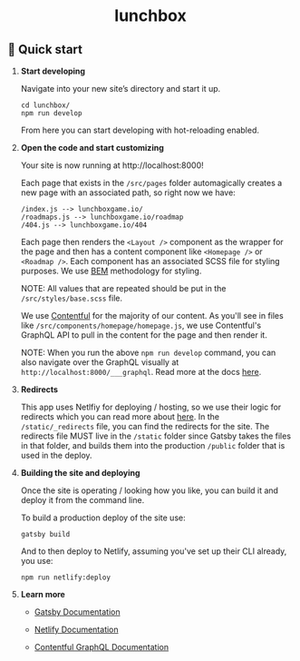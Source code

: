 <h1 align="center">
  lunchbox
</h1>

## 🚀 Quick start

1.  **Start developing**

    Navigate into your new site’s directory and start it up.

    ```shell
    cd lunchbox/
    npm run develop
    ```

    From here you can start developing with hot-reloading enabled.

2.  **Open the code and start customizing**

    Your site is now running at http://localhost:8000!

    Each page that exists in the `/src/pages` folder automagically creates a new page with an associated path, so right now we have:

    ```
    /index.js --> lunchboxgame.io/
    /roadmaps.js --> lunchboxgame.io/roadmap
    /404.js --> lunchboxgame.io/404
    ```

    Each page then renders the `<Layout />` component as the wrapper for the page and then has a content component like `<Homepage />` or `<Roadmap />`. Each component has an associated SCSS file for styling purposes. We use [BEM](https://css-tricks.com/bem-101/) methodology for styling.

    NOTE: All values that are repeated should be put in the `/src/styles/base.scss` file.

    We use [Contentful](https://www.contentful.com/) for the majority of our content. As you'll see in files like `/src/components/homepage/homepage.js`, we use Contentful's GraphQL API to pull in the content for the page and then render it.

    NOTE: When you run the above `npm run develop` command, you can also navigate over the GraphQL visually at `http://localhost:8000/___graphql`. Read more at the docs [here](https://www.gatsbyjs.com/docs/how-to/querying-data/running-queries-with-graphiql/).

3.  **Redirects**

    This app uses Netlfiy for deploying / hosting, so we use their logic for redirects which you can read more about [here](https://docs.netlify.com/routing/redirects/). In the `/static/_redirects` file, you can find the redirects for the site. The redirects file MUST live in the `/static` folder since Gatsby takes the files in that folder, and builds them into the production `/public` folder that is used in the deploy.

4.  **Building the site and deploying**

    Once the site is operating / looking how you like, you can build it and deploy it from the command line.

    To build a production deploy of the site use:

    `gatsby build`

    And to then deploy to Netlify, assuming you've set up their CLI already, you use:

    `npm run netlify:deploy`

5.  **Learn more**

    - [Gatsby Documentation](https://www.gatsbyjs.com/docs/)

    - [Netlify Documentation](https://docs.netlify.com/)

    - [Contentful GraphQL Documentation](https://www.contentful.com/developers/docs/references/graphql/)
